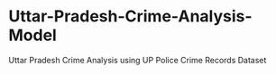 # Uttar-Pradesh-Crime-Analysis-Model
Uttar Pradesh Crime Analysis using UP Police Crime Records Dataset
